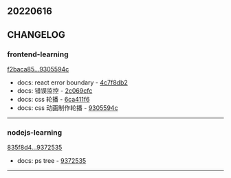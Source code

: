## 20220616

## CHANGELOG

### frontend-learning

[f2baca85...9305594c](https://github.com/zhbhun/frontend-learning/compare/f2baca85...9305594c)

* docs: react error boundary - [4c7f8db2](https://github.com/zhbhun/frontend-learning/commit/4c7f8db26eb0141c47f3b705e5c43726fc2f8c6d)
* docs: 错误监控 - [2c069cfc](https://github.com/zhbhun/frontend-learning/commit/2c069cfc5ab6e7631fdf75b1a7b781ac8a2b889a)
* docs: css 轮播 - [6ca411f6](https://github.com/zhbhun/frontend-learning/commit/6ca411f6a9a2f3de788246911ed5540e9e982251)
* docs: css 动画制作轮播 - [9305594c](https://github.com/zhbhun/frontend-learning/commit/9305594c38d4bbe5df0a1f713d11ffab4610ab59)

---

### nodejs-learning

[835f8d4...9372535](https://github.com/zhbhun/nodejs-learning/compare/835f8d4...9372535)

* docs: ps tree - [9372535](https://github.com/zhbhun/nodejs-learning/commit/9372535ab8cdb593fa1071e500936117ebc0e712)

---

